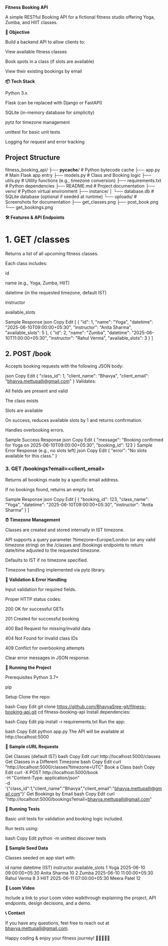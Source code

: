 **Fitness Booking API**

A simple RESTful Booking API for a fictional fitness studio offering Yoga, Zumba, and HIIT classes.

**🎯 Objective**

Build a backend API to allow clients to:

View available fitness classes

Book spots in a class (if slots are available)

View their existing bookings by email

**📦 Tech Stack**

Python 3.x

Flask (can be replaced with Django or FastAPI)

SQLite (in-memory database for simplicity)

pytz for timezone management

unittest for basic unit tests

Logging for request and error tracking

## Project Structure

  fitness_booking_api/
  ├── __pycache__/                    # Python bytecode cache
  ├── app.py                          # Main Flask app entry
  ├── models.py                       # Class and Booking logic
  ├── utils.py                        # Utility functions (e.g., timezone conversion)
  ├── requirements.txt                # Python dependencies
  ├── README.md                       # Project documentation
  ├── venv/                           # Python virtual environment
  ├── instance/
  │   └── database.db                 # SQLite database (optional if seeded at runtime)
  └── uploads/                        # Screenshots for documentation
      ├── get_classes.png
      ├── post_book.png
      └── get_bookings.png
    

**🛠️ Features & API Endpoints**
# 1. GET /classes

Returns a list of all upcoming fitness classes.

Each class includes:

id

name (e.g., Yoga, Zumba, HIIT)

datetime (in the requested timezone, default IST)

instructor

available_slots

Sample Response
json
Copy
Edit
[
  {
    "id": 1,
    "name": "Yoga",
    "datetime": "2025-06-10T09:00:00+05:30",
    "instructor": "Anita Sharma",
    "available_slots": 5
  },
  {
    "id": 2,
    "name": "Zumba",
    "datetime": "2025-06-10T11:00:00+05:30",
    "instructor": "Rahul Verma",
    "available_slots": 3
  }
]
## 2. POST /book

Accepts booking requests with the following JSON body:

json
Copy
Edit
{
  "class_id": 1,
  "client_name": "Bhavya",
  "client_email": "bhavya.mettupalli@gmail.com"
}
Validates:

All fields are present and valid

The class exists

Slots are available

On success, reduces available slots by 1 and returns confirmation.

Handles overbooking errors.

Sample Success Response
json
Copy
Edit
{
  "message": "Booking confirmed for Yoga on 2025-06-10T09:00:00+05:30",
  "booking_id": 123
}
Sample Error Response (e.g., no slots left)
json
Copy
Edit
{
  "error": "No slots available for this class."
}

### 3. GET /bookings?email=<client_email>

Returns all bookings made by a specific email address.

If no bookings found, returns an empty list.

Sample Response
json
Copy
Edit
[
  {
    "booking_id": 123,
    "class_name": "Yoga",
    "datetime": "2025-06-10T09:00:00+05:30",
    "instructor": "Anita Sharma"
  }
]

**⏰ Timezone Management**

Classes are created and stored internally in IST timezone.

API supports a query parameter ?timezone=Europe/London (or any valid timezone string) on the /classes and /bookings endpoints to return date/time adjusted to the requested timezone.

Defaults to IST if no timezone specified.

Timezone handling implemented via pytz library.

**📝 Validation & Error Handling**

Input validation for required fields.

Proper HTTP status codes:

200 OK for successful GETs

201 Created for successful booking

400 Bad Request for missing/invalid data

404 Not Found for invalid class IDs

409 Conflict for overbooking attempts

Clear error messages in JSON response.


**🧪 Running the Project**

Prerequisites
Python 3.7+

pip

Setup
Clone the repo:

bash
Copy
Edit
git clone https://github.com/BhavyaSree-git/fitness-booking-api.git
cd fitness-booking-api
Install dependencies:

bash
Copy
Edit
pip install -r requirements.txt
Run the app:

bash
Copy
Edit
python app.py
The API will be available at http://localhost:5000


**🔧 Sample cURL Requests**

Get Classes (default IST)
bash
Copy
Edit
curl http://localhost:5000/classes
Get Classes in a Different Timezone 
bash
Copy
Edit
curl "http://localhost:5000/classes?timezone=UTC"
Book a Class
bash
Copy
Edit
curl -X POST http://localhost:5000/book \
-H "Content-Type: application/json" \
-d '{"class_id":1,"client_name":"Bhavya","client_email":"bhavya.mettupalli@gmail.com"}'
Get Bookings by Email
bash
Copy
Edit
curl "http://localhost:5000/bookings?email=bhavya.mettupalli@gmail.com"

**🧪 Running Tests**

Basic unit tests for validation and booking logic included.

Run tests using:

bash
Copy
Edit
python -m unittest discover tests

**📁 Sample Seed Data**

Classes seeded on app start with:

id	name	datetime (IST)	instructor	available_slots
1	Yoga	2025-06-10 09:00:00+05:30	Anita Sharma	10
2	Zumba	2025-06-10 11:00:00+05:30	Rahul Verma	8
3	HIIT	2025-06-11 07:00:00+05:30	Meera Patel	12

**🎥 Loom Video**

Include a link to your Loom video walkthrough explaining the project, API endpoints, design decisions, and a demo.

**📞 Contact**

If you have any questions, feel free to reach out at bhavya.mettupalli@gmail.com.

Happy coding & enjoy your fitness journey! 🧘‍♂️🏋️‍♀️💪
